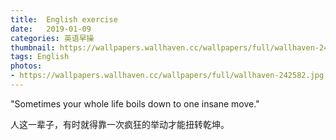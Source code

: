 ```yaml
---
title:  English exercise
date:   2019-01-09
categories: 英语早操
thumbnail: https://wallpapers.wallhaven.cc/wallpapers/full/wallhaven-242582.jpg
tags: English
photos:
- https://wallpapers.wallhaven.cc/wallpapers/full/wallhaven-242582.jpg
---
```


"Sometimes your whole life boils down to one insane move."
<p>人这一辈子，有时就得靠一次疯狂的举动才能扭转乾坤。</p>
